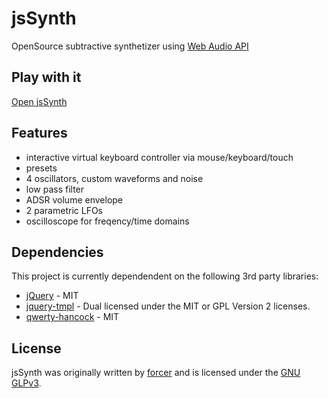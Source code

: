 jsSynth
=======
OpenSource subtractive synthetizer using [Web Audio API](http://webaudio.github.io/web-audio-api/)

## Play with it

[Open jsSynth](http://recrof.github.io/jsSynth)

## Features

* interactive virtual keyboard controller via mouse/keyboard/touch
* presets
* 4 oscillators, custom waveforms and noise
* low pass filter
* ADSR volume envelope
* 2 parametric LFOs
* oscilloscope for freqency/time domains

## Dependencies

This project is currently dependendent on the following 3rd party libraries:
* [jQuery](http://jquery.com/) - MIT
* [jquery-tmpl](https://github.com/BorisMoore/jquery-tmpl) - Dual licensed under the MIT or GPL Version 2 licenses.
* [qwerty-hancock](https://github.com/stuartmemo/qwerty-hancock) - MIT

## License

jsSynth was originally written by [forcer](https://github.com/recrof) and is
licensed under the [GNU GLPv3](LICENSE.md).
